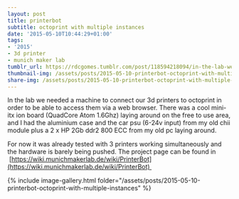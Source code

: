 ```yaml
---
layout: post
title: printerbot
subtitle: octoprint with multiple instances
date: '2015-05-10T10:44:29+01:00'
tags:
- '2015'
- 3d printer
- munich maker lab
tumblr_url: https://rdcgomes.tumblr.com/post/118594218094/in-the-lab-we-needed-a-machine-to-connect-our-3d
thumbnail-img: /assets/posts/2015-05-10-printerbot-octoprint-with-multiple-instances/01-serving_4x_printers.jpg
share-img: /assets/posts/2015-05-10-printerbot-octoprint-with-multiple-instances/01-serving_4x_printers.jpg
---
```


In the lab we needed a machine to connect our 3d printers to octoprint in order to be able to access them via a web browser. 
There was a cool mini-itx ion board (QuadCore Atom 1.6Ghz) laying around on the free to use area, and I had the aluminium case and the car psu (6-24v input) from my old chii module plus a 2 x HP 2Gb ddr2 800 ECC from my old pc laying around.

For now it was already tested with 3 printers working simultaneously and the hardware is barely being pushed. The project page can be found in  [https://wiki.munichmakerlab.de/wiki/PrinterBot](https://wiki.munichmakerlab.de/wiki/PrinterBot) 

{% include image-gallery.html folder="/assets/posts/2015-05-10-printerbot-octoprint-with-multiple-instances" %}
